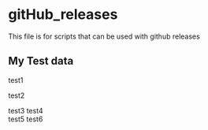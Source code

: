 # gitHub_releases
This file is for scripts that can be used with github releases

## My Test data
test1

test2

test3
test4               
test5
test6